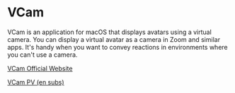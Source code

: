 # VCam

VCam is an application for macOS that displays avatars using a virtual camera. You can display a virtual avatar as a camera in Zoom and similar apps. It's handy when you want to convey reactions in environments where you can't use a camera.

[VCam Official Website](https://vcamapp.com/en)

[VCam PV (en subs)](https://youtu.be/G0wMHRL8dh4)